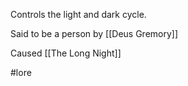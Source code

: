 Controls the light and dark cycle. 

Said to be a person by [[Deus Gremory]]

Caused [[The Long Night]]


#lore 